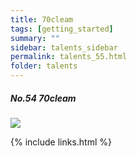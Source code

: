 ```yaml
---
title: 70cleam
tags: [getting_started]
summary: ""
sidebar: talents_sidebar
permalink: talents_55.html
folder: talents
---
```



##### No.54 70cleam

![](https://yt3.ggpht.com/ytc/AKedOLTn9Lh2QnkKwOljueZtBL3nsTyLzcJOdwRpNc8n=s176-c-k-c0x00ffffff-no-rj)






{% include links.html %}
